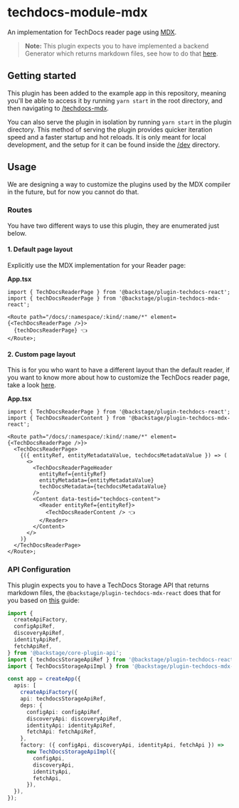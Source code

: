 # techdocs-module-mdx

An implementation for TechDocs reader page using [MDX](https://mdxjs.com/).

> **Note:**
> This plugin expects you to have implemented a backend Generator which returns markdown files, see how to do that [here](hhttps://github.com/backstage/backstage/tree/master/plugins/techdocs-mdx-node).

## Getting started

This plugin has been added to the example app in this repository, meaning you'll be able to access it by running `yarn start` in the root directory, and then navigating to [/techdocs-mdx](http://localhost:3000/techdocs-mdx).

You can also serve the plugin in isolation by running `yarn start` in the plugin directory.
This method of serving the plugin provides quicker iteration speed and a faster startup and hot reloads.
It is only meant for local development, and the setup for it can be found inside the [/dev](./dev) directory.

## Usage

We are designing a way to customize the plugins used by the MDX compiler in the future, but for now you cannot do that.

### Routes

You have two different ways to use this plugin, they are enumerated just below.

#### 1. Default page layout

Explicitly use the MDX implementation for your Reader page:

**App.tsx**

```tsx
import { TechDocsReaderPage } from '@backstage/plugin-techdocs-react';
import { techDocsReaderPage } from '@backstage/plugin-techdocs-mdx-react';

<Route path="/docs/:namespace/:kind/:name/*" element={<TechDocsReaderPage />}>
  {techDocsReaderPage} 👈
</Route>;
```

#### 2. Custom page layout

This is for you who want to have a different layout than the default reader, if you want to know more about how to customize the TechDocs reader page, take a look [here](https://backstage.io/docs/features/techdocs/how-to-guides#how-to-customize-the-techdocs-reader-page).

**App.tsx**

```tsx
import { TechDocsReaderPage } from '@backstage/plugin-techdocs-react';
import { TechDocsReaderContent } from '@backstage/plugin-techdocs-mdx-react';

<Route path="/docs/:namespace/:kind/:name/*" element={<TechDocsReaderPage />}>
  <TechDocsReaderPage>
    {({ entityRef, entityMetadataValue, techdocsMetadataValue }) => (
      <>
        <TechDocsReaderPageHeader
          entityRef={entityRef}
          entityMetadata={entityMetadataValue}
          techDocsMetadata={techdocsMetadataValue}
        />
        <Content data-testid="techdocs-content">
          <Reader entityRef={entityRef}>
            <TechDocsReaderContent /> 👈
          </Reader>
        </Content>
      </>
    )}
  </TechDocsReaderPage>
</Route>;
```

### API Configuration

This plugin expects you to have a TechDocs Storage API that returns markdown files, the `@backstage/plugin-techdocs-mdx-react` does that for you based on [this](https://backstage.io/docs/features/techdocs/how-to-guides#how-to-implement-your-own-techdocs-apis) guide:

```ts
import {
  createApiFactory,
  configApiRef,
  discoveryApiRef,
  identityApiRef,
  fetchApiRef,
} from '@backstage/core-plugin-api';
import { techdocsStorageApiRef } from '@backstage/plugin-techdocs-react';
import { TechDocsStorageApiImpl } from '@backstage/plugin-techdocs-mdx-react';

const app = createApp({
  apis: [
    createApiFactory({
    api: techdocsStorageApiRef,
    deps: {
      configApi: configApiRef,
      discoveryApi: discoveryApiRef,
      identityApi: identityApiRef,
      fetchApi: fetchApiRef,
    },
    factory: ({ configApi, discoveryApi, identityApi, fetchApi }) =>
      new TechDocsStorageApiImpl({
        configApi,
        discoveryApi,
        identityApi,
        fetchApi,
      }),
  }),
});
```
